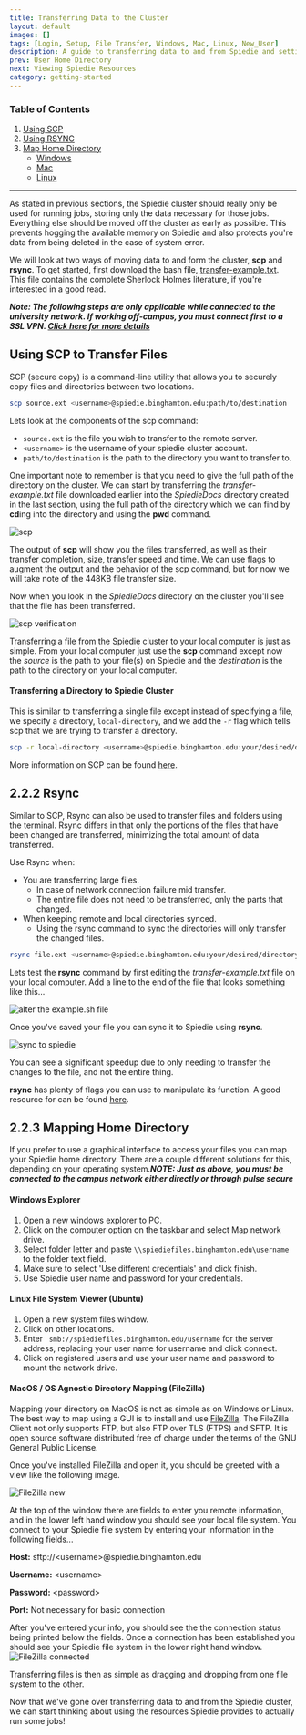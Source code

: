 ```yaml
---
title: Transferring Data to the Cluster
layout: default
images: []
tags: [Login, Setup, File Transfer, Windows, Mac, Linux, New_User]
description: A guide to transferring data to and from Spiedie and setting up network drives. 
prev: User Home Directory
next: Viewing Spiedie Resources
category: getting-started
---
```


### Table of Contents 

1. [Using SCP](#SCP)
2. [Using RSYNC](#rsync)
3. [Map Home Directory](#Home_dir)
    * [Windows](#windows_map_home)
    * [Mac](#mac_map_home)
    * [Linux](#linux_map_home)

<hr/>
As stated in previous sections, the Spiedie cluster should really only be used for running jobs, storing only the data necessary for those jobs. Everything else should be moved off the cluster as early as possible. This prevents hogging the available memory on Spiedie and also protects you're data from being deleted in the case of system error. 

We will look at two ways of moving data to and form the cluster, **scp** and **rsync**. To get started, first download the bash file, <a href="../download/transfer-example.txt" download>transfer-example.txt</a>. This file contains the complete Sherlock Holmes literature, if you're interested in a good read.

***Note: The following steps are only applicable while connected to the university network. If working off-campus, you must connect first to a SSL VPN. [Click here for more details](connect-to-spiedie.html)*** 


## <a name="SCP"></a> Using SCP to Transfer Files 

SCP (secure copy) is a command-line utility that allows you to securely copy files and directories between two locations.  

``` bash
scp source.ext <username>@spiedie.binghamton.edu:path/to/destination
``` 
Lets look at the components of the scp command:

* `source.ext` is the file you wish to transfer to the remote server.
* `<username>` is the username of your spiedie cluster account.
* `path/to/destination` is the path to the directory you want to transfer to.

One important note to remember is that you need to give the full path of the directory on the cluster. We can start by transferring the *transfer-example.txt* file downloaded earlier into the *SpiedieDocs* directory created in the last section, using the full path of the directory which we can find by **cd**ing into the directory and using the **pwd** command.

![scp](../assets/images/data-transfer/scp.png)

The output of **scp** will show you the files transferred, as well as their transfer completion, size, transfer speed and time. We can use flags to augment the output and the behavior of the scp command, but for now we will take note of the 448KB file transfer size.

Now when you look in the *SpiedieDocs* directory on the cluster you'll see that the file has been transferred.

![scp verification](../assets/images/data-transfer/transfer-valid.png)

Transferring a file from the Spiedie cluster to your local computer is just as simple. From your local computer just use the **scp** command except now the *source* is the path to your file(s) on Spiedie and the *destination* is the path to the directory on your local computer.

#### Transferring a Directory to Spiedie Cluster

This is similar to transferring a single file except instead of specifying a file, we specify a directory, `local-directory`, and we add the `-r` flag which tells scp that we are trying to transfer a directory.

``` bash 
scp -r local-directory <username>@spiedie.binghamton.edu:your/desired/destination
```
More information on SCP can be found <a href='https://linuxize.com/post/how-to-use-scp-command-to-securely-transfer-files/' target="_blank">here</a>.


## <a name="RSYNC"> </a> 2.2.2 Rsync

Similar to SCP, Rsync can also be used to transfer files and folders using the terminal. Rsync differs in that only the portions of the files that have been changed are transferred, minimizing the total amount of data transferred.

Use Rsync when:
  * You are transferring large files.
    * In case of network connection failure mid transfer.
    * The entire file does not need to be transferred, only the parts that changed.
  * When keeping remote and local directories synced.
    * Using the rsync command to sync the directories will only transfer the changed files.

``` bash 
rsync file.ext <username>@spiedie.binghamton.edu:your/desired/directory 
```

Lets test the **rsync** command by first editing the *transfer-example.txt* file on your local computer. Add a line to the end of the file that looks something like this...

![alter the  example.sh file](../assets/images/data-transfer/example-file-changed.png)


Once you've saved your file you can sync it to Spiedie using **rsync**.

![sync to spiedie](../assets/images/data-transfer/rsync.png)

You can see a significant speedup due to only needing to transfer the changes to the file, and not the entire thing.


**rsync** has plenty of flags you can use to manipulate its function. A good resource for can be found <a href='https://www.digitalocean.com/community/tutorials/how-to-use-rsync-to-sync-local-and-remote-directories' target="_blank">here</a>.


## <a name= "Home_dir"> </a>2.2.3 Mapping Home Directory

If you prefer to use a graphical interface to access your files you can map your Spiedie home directory. There are a couple different solutions for this, depending on your operating system.***NOTE: Just as above, you must be connected to the campus network either directly or through pulse secure***

#### <a name="windows_map_home"> </a> Windows Explorer
1. Open a new windows explorer to PC.
2. Click on the computer option on the taskbar and select Map network drive.
3. Select folder letter and paste ```\\spiediefiles.binghamton.edu\username``` to the folder text field. 
4. Make sure to select 'Use different credentials' and click finish.
5. Use Spiedie user name and password for your credentials.

#### <a name="linux_map_home"> </a> Linux File System Viewer (Ubuntu)
1. Open a new system files window.
2. Click on other locations.
3. Enter ``` smb://spiediefiles.binghamton.edu/username``` for the server address, replacing your user name for username and click connect.
4. Click on registered users and use your user name and password to mount the network drive.

#### <a name="mac_map_home"></a> MacOS / OS Agnostic Directory Mapping (FileZilla)

Mapping your directory on MacOS is not as simple as on Windows or Linux. The best way to map using a GUI is to install and use <a href='https://filezilla-project.org/' target='_blank'>FileZilla</a>. The FileZilla Client not only supports FTP, but also FTP over TLS (FTPS) and SFTP. It is open source software distributed free of charge under the terms of the GNU General Public License.

Once you've installed FileZilla and open it, you should be greeted with a view like the following image.

![FileZilla new](../assets/images/data-transfer/filezilla-new.png)

At the top of the window there are fields to enter you remote information, and in the lower left hand window you should see your local file system. You connect to your Spiedie file system by entering your information in the following fields...


**Host:** sftp://\<username>@spiedie.binghamton.edu 

**Username:** \<username> 

**Password:** \<password> 

**Port:** Not necessary for basic connection

After you've entered your info, you should see the the connection status being printed below the fields. Once a connection has been established you should see your Spiedie file system in the lower right hand window. 
![FileZilla connected](../assets/images/data-transfer/filezilla-connected.png)

Transferring files is then as simple as dragging and dropping from one file system to the other.

Now that we've gone over transferring data to and from the Spiedie cluster, we can start thinking about using the resources Spiedie provides to actually run some jobs!




